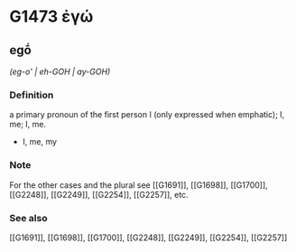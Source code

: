 # G1473 ἐγώ

## egṓ

_(eg-o' | eh-GOH | ay-GOH)_

### Definition

a primary pronoun of the first person I (only expressed when emphatic); I, me; I, me.

- I, me, my

### Note

For the other cases and the plural see [[G1691]], [[G1698]], [[G1700]], [[G2248]], [[G2249]], [[G2254]], [[G2257]], etc.

### See also

[[G1691]], [[G1698]], [[G1700]], [[G2248]], [[G2249]], [[G2254]], [[G2257]]


